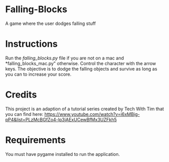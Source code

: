 # Falling-Blocks
A game where the user dodges falling stuff

# Instructions
Run the *falling_blocks.py* file if you are not on a mac and *falling_blocks_mac.py" otherwise. Control the character with the arrow keys. The objective is to dodge the falling objects and survive as long as you can to increase your score.

# Credits
This project is an adaption of a tutorial series created by Tech With Tim that you can find here: https://www.youtube.com/watch?v=i6xMBig-pP4&list=PLzMcBGfZo4-lp3jAExUCewBfMx3UZFkh5

# Requirements
You must have pygame installed to run the application.
